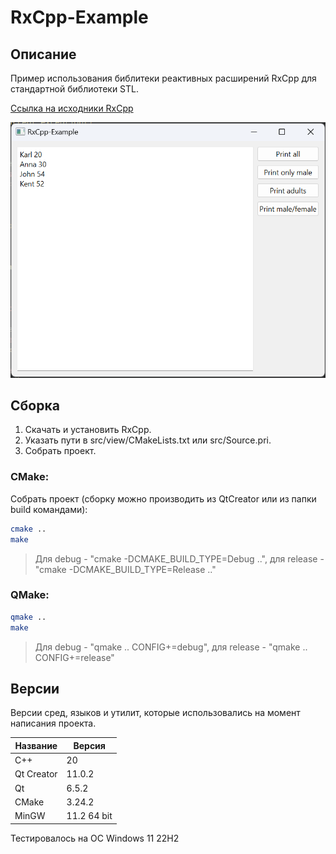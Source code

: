 # RxCpp-Example

## Описание

Пример использования библитеки реактивных расширений RxCpp для стандартной библиотеки STL.

[Ссылка на исходники RxCpp](https://github.com/ReactiveX/RxCpp "RxCpp")

![alt text](doc/RxCpp-Example.png)

## Сборка

1. Скачать и установить RxCpp.
2. Указать пути в src/view/CMakeLists.txt или src/Source.pri.
3. Собрать проект.

### CMake:

Собрать проект (cборку можно производить из QtCreator или из папки build командами):

```bash
cmake ..
make
```
> Для debug - "cmake -DCMAKE_BUILD_TYPE=Debug ..", для release - "cmake -DCMAKE_BUILD_TYPE=Release .."

### QMake:

```bash
qmake ..
make
```
> Для debug - "qmake .. CONFIG+=debug", для release - "qmake .. CONFIG+=release"

## Версии

Версии сред, языков и утилит, которые использовались на момент написания проекта.

| Название   | Версия               |
| -----------|----------------------|
| C++        | 20                   |
| Qt Creator | 11.0.2               |
| Qt         | 6.5.2                |
| CMake      | 3.24.2               |
| MinGW      | 11.2 64 bit          |

Тестировалось на ОС Windows 11 22H2